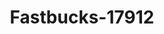 ---
f_zip-code: 84041
f_state-code: UT
title: Fastbucks-17912
f_phone: 801-773-8820
f_city-only: Layton
f_address: 2146 N Main Street Layton
f_location-unique-id: '17912'
slug: fastbucks-17912
updated-on: '2024-05-30T13:46:58.046Z'
created-on: '2024-05-30T13:36:59.803Z'
published-on: '2024-05-30T13:54:32.469Z'
f_city-state: cms/city/layton-ut.md
f_company: cms/company/fastbucks.md
f_state: cms/state/utah.md
layout: '[payday-loan].html'
tags: payday-loan
---